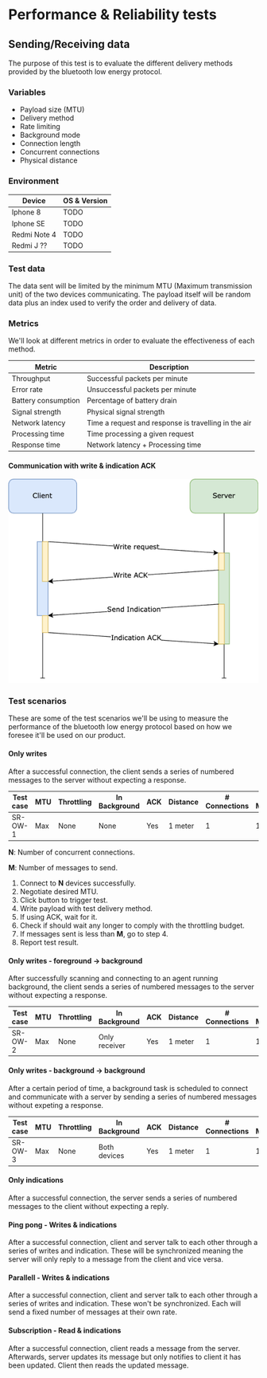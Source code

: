 # Performance & Reliability tests

## Sending/Receiving data

The purpose of this test is to evaluate the different delivery methods provided
by the bluetooth low energy protocol.

### Variables

- Payload size (MTU)
- Delivery method
- Rate limiting
- Background mode
- Connection length
- Concurrent connections
- Physical distance

### Environment

| Device       | OS & Version |
| ------------ | ------------ |
| Iphone 8     | TODO |
| Iphone SE    | TODO |
| Redmi Note 4 | TODO |
| Redmi J ??   | TODO |

### Test data

The data sent will be limited by the minimum MTU (Maximum transmission unit) of
the two devices communicating. The payload itself will be random data plus an
index used to verify the order and delivery of data.

### Metrics

We'll look at different metrics in order to evaluate the effectiveness of each method.

| Metric              | Description                     |
| ------------------- | ------------------------------- |
| Throughput          | Successful packets per minute   |
| Error rate          | Unsuccessful packets per minute |
| Battery consumption | Percentage of battery drain     |
| Signal strength     | Physical signal strength        |
| Network latency     | Time a request and response is travelling in the air |
| Processing time     | Time processing a given request |
| Response time       | Network latency + Processing time |

#### Communication with write & indication ACK

![Bluetooth communication with ACKs](diagrams/bluetooth_communication.png)

### Test scenarios

These are some of the test scenarios we'll be using to measure the performance
of the bluetooth low energy protocol based on how we foresee it'll be used on
our product.

#### Only writes

After a successful connection, the client sends a series of numbered messages to
the server without expecting a response.

| Test case | MTU | Throttling | In Background | ACK      | Distance | # Connections | # Messages |
| --------- | --- | ---------- | ------------- | -------- | -------- | ------------- | ---------- |
| SR-OW-1   | Max | None       | None          | Yes      | 1 meter  | 1             | 100        |

**N**: Number of concurrent connections.

**M**: Number of messages to send.

1. Connect to **N** devices successfully.
2. Negotiate desired MTU.
3. Click button to trigger test.
4. Write payload with test delivery method.
5. If using ACK, wait for it.
6. Check if should wait any longer to comply with the throttling budget.
7. If messages sent is less than **M**, go to step 4.
8. Report test result.

#### Only writes - foreground -> background

After successfully scanning and connecting to an agent running background, the
client sends a series of numbered messages to the server without expecting a
response.

| Test case | MTU | Throttling | In Background | ACK      | Distance | # Connections | # Messages |
| --------- | --- | ---------- | ------------- | -------- | -------- | ------------- | ---------- |
| SR-OW-2   | Max | None       | Only receiver | Yes      | 1 meter  | 1             | 100        |

#### Only writes - background -> background

After a certain period of time, a background task is scheduled to connect and
communicate with a server by sending a series of numbered messages without
expeting a response.

| Test case | MTU | Throttling | In Background | ACK      | Distance | # Connections | # Messages |
| --------- | --- | ---------- | ------------- | -------- | -------- | ------------- | ---------- |
| SR-OW-3   | Max | None       | Both devices  | Yes      | 1 meter  | 1             | 100        |

#### Only indications

After a successful connection, the server sends a series of numbered messages to
the client without expecting a reply.

#### Ping pong - Writes & indications

After a successful connection, client and server talk to each other through a
series of writes and indication. These will be synchronized meaning the server
will only reply to a message from the client and vice versa.

#### Parallell - Writes & indications

After a successful connection, client and server talk to each other through a
series of writes and indication. These won't be synchronized. Each will send a
fixed number of messages at their own rate.

#### Subscription - Read & indications

After a successful connection, client reads a message from the server.
Afterwards, server updates its message but only notifies to client it has been
updated. Client then reads the updated message.

